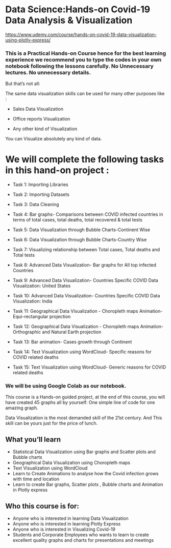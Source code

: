 # Data Science:Hands-on Covid-19 Data Analysis & Visualization
https://www.udemy.com/course/hands-on-covid-19-data-visualization-using-plotly-express/

### This is a Practical Hands-on Course hence for the best learning experience we recommend you to type the codes in your own notebook following the lessons carefully. No Unnecessary lectures. No unnecessary details.

But that’s not all:

The same data visualization skills can be used for many other purposes like :

  - Sales Data Visualization

  - Office reports Visualization

  - Any other kind of Visualization

You can Visualize absolutely any kind of data.

# We will complete the following tasks in this hand-on project :

  - Task 1: Importing Libraries

  - Task 2: Importing Datasets

  - Task 3: Data Cleaning

  - Task 4: Bar graphs- Comparisons between COVID infected countries in terms of total cases, total deaths, total recovered & total tests

  - Task 5: Data Visualization through Bubble Charts-Continent Wise

  - Task 6: Data Visualization through Bubble Charts-Country Wise

  - Task 7: Visualizing relationship between Total cases, Total deaths and Total tests

  - Task 8: Advanced Data Visualization- Bar graphs for All top infected Countries

  - Task 9: Advanced Data Visualization- Countries Specific COVID Data Visualization: United States

  - Task 10: Advanced Data Visualization- Countries Specific COVID Data Visualization: India

  - Task 11: Geographical Data Visualization - Choropleth maps Animation- Equi-rectangular projection

  - Task 12: Geographical Data Visualization - Choropleth maps Animation- Orthographic and Natural Earth projection

  - Task 13: Bar animation- Cases growth through Continent

  - Task 14: Text Visualization using WordCloud- Specific reasons for COVID related deaths

  - Task 15: Text Visualization using WordCloud- Generic reasons for COVID related deaths

### We will be using Google Colab as our notebook.


This course is a Hands-on guided project, at the end of this course, you will have created 45 graphs all by yourself: One simple line of code for one amazing graph.

Data Visualization is the most demanded skill of the 21st century. And This skill can be yours just for the price of lunch.

## What you’ll learn
 - Statistical Data Visualization using Bar graphs and Scatter plots and Bubble charts
 - Geographical Data Visualization using Choropleth maps
 - Text Visualization using WordCloud
 - Learn to Create Animations to analyse how the Covid infection grows with time and location
 - Learn to create Bar graphs, Scatter plots , Bubble charts and Animation in Plotly express

## Who this course is for:
 - Anyone who is interested in learning Data Visualization
 - Anyone who is interested in learning Plotly Express
 - Anyone who is interested in Visualizing Covid-19
 - Students and Corporate Employees who wants to learn to create excellent quality graphs and charts for presentations and meetings


